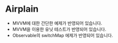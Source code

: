  Airplain
============

 - MVVM에 대한 간단한 예제가 반영되어 있습니다.
 - MVVM을 이용한 유닛 테스트가 반영되어 있습니다.
 - Observable의 switchMap 에제가 반영되어 있습니다.
